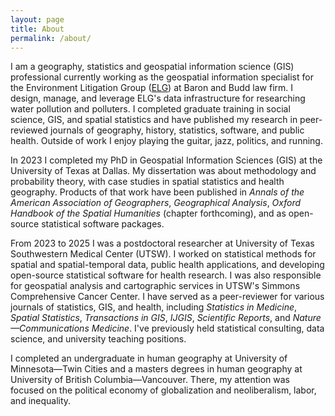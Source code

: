 ```yaml
---
layout: page
title: About
permalink: /about/
---
```


I am a  geography, statistics and geospatial information science (GIS) professional currently working as the geospatial information specialist for the Environment Litigation Group ([ELG](https://www.environmentallitigationgroup.com/)) at Baron and Budd law firm. I design, manage, and leverage ELG's data infrastructure for researching water pollution and polluters. I completed graduate training in social science, GIS, and spatial statistics and have published my research in peer-reviewed journals of geography, history, statistics, software, and public health. Outside of work I enjoy playing the guitar, jazz, politics, and running.

In 2023 I completed my PhD in Geospatial Information Sciences (GIS) at the University of Texas at Dallas. My dissertation was about methodology and probability theory, with case studies in spatial statistics and health geography. Products of that work have been published in *Annals of the American Association of Geographers*, *Geographical Analysis*, *Oxford Handbook of the Spatial Humanities* (chapter forthcoming), and as open-source statistical software packages.

From 2023 to 2025 I was a postdoctoral researcher at University of Texas Southwestern Medical Center (UTSW). I worked on statistical methods for spatial and spatial-temporal data, public health applications, and developing open-source statistical software for health research. I was also responsible for geospatial analysis and cartographic services in UTSW's Simmons Comprehensive Cancer Center. I have served as a peer-reviewer for various journals of statistics, GIS, and health, including *Statistics in Medicine*, *Spatial Statistics*, *Transactions in GIS*, *IJGIS*, *Scientific Reports*, and *Nature&mdash;Communications Medicine*. I've previously held statistical consulting, data science, and university teaching positions. 

I completed an undergraduate in human geography at University of Minnesota&mdash;Twin Cities and a masters degrees in human geography at University of British Columbia&mdash;Vancouver. There, my attention was focused on the political economy of globalization and neoliberalism, labor, and inequality.